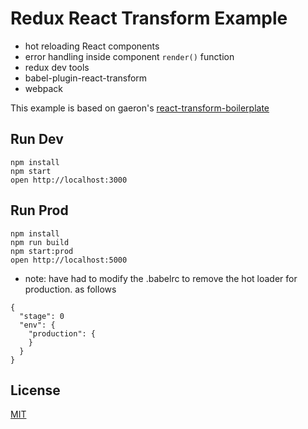 Redux React Transform Example
=====================

* hot reloading React components
* error handling inside component `render()` function
* redux dev tools
* babel-plugin-react-transform
* webpack

This example is based on gaeron's [react-transform-boilerplate](https://github.com/gaearon/react-transform-boilerplate)

## Run Dev

```
npm install
npm start
open http://localhost:3000
```

## Run Prod

```
npm install
npm run build
npm start:prod
open http://localhost:5000
```

* note: have had to modify the .babelrc to remove the hot loader for production. as follows

```
{
  "stage": 0
  "env": {
    "production": {
    }
  }
}
```


## License

[MIT](http://isekivacenz.mit-license.org/)
